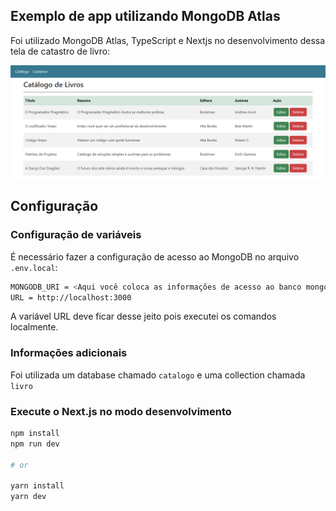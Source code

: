 ## Exemplo de app utilizando MongoDB Atlas

Foi utilizado MongoDB Atlas, TypeScript e Nextjs no desenvolvimento dessa tela de catastro de livro:

![alt text](tela.png)


## Configuração

### Configuração de variáveis

É necessário fazer a configuração de acesso ao MongoDB no arquivo `.env.local`:

```bash
MONGODB_URI = <Aqui você coloca as informações de acesso ao banco mongodb>
URL = http://localhost:3000
```
A variável URL deve ficar desse jeito pois executei os comandos localmente. 

### Informações adicionais

Foi utilizada um database chamado  `catalogo` e uma collection chamada  `livro`

### Execute o Next.js no modo desenvolvimento

```bash
npm install
npm run dev

# or

yarn install
yarn dev
```
